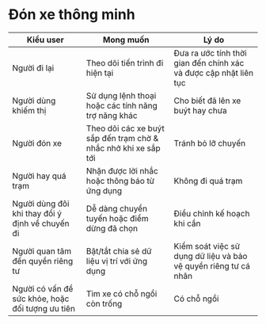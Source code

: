 # Đón xe thông minh

| Kiểu user | Mong muốn | Lý do |
|--|--|--|
| Người đi lại | Theo dõi tiến trình đi hiện tại | Đưa ra ước tính thời gian đến chính xác và được cập nhật liên tục |
| Người dùng khiếm thị | Sử dụng lệnh thoại hoặc các tính năng trợ năng khác | Cho biết đã lên xe buýt hay chưa |
| Người đón xe | Theo dõi các xe buýt sắp đến trạm chờ & nhắc nhở khi xe sắp tới | Tránh bỏ lỡ chuyến |
| Người hay quá trạm | Nhận được lời nhắc hoặc thông báo từ ứng dụng | Không đi quá trạm |
| Người dùng đôi khi thay đổi ý định về chuyến đi | Dễ dàng chuyển tuyến hoặc điểm dừng đã chọn | Điều chỉnh kế hoạch khi cần |
| Người quan tâm đến quyền riêng tư | Bật/tắt chia sẻ dữ liệu vị trí với ứng dụng | Kiểm soát việc sử dụng dữ liệu và bảo vệ quyền riêng tư cá nhân |
| Người có vấn đề sức khỏe, hoặc đối tượng ưu tiên | Tìm xe có chỗ ngồi còn trống | Có chỗ ngồi |
